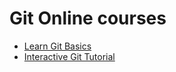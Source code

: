 # Git Online courses
- [Learn Git Basics](https://www.atlassian.com/git/tutorials/learn-git-with-bitbucket-cloud)
- [Interactive Git Tutorial](https://learngitbranching.js.org/)